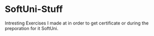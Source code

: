 # SoftUni-Stuff
Intresting Exercises I made at in order to get certificate or during the preporation for it SoftUni.
